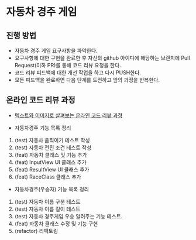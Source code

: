 # 자동차 경주 게임
## 진행 방법
* 자동차 경주 게임 요구사항을 파악한다.
* 요구사항에 대한 구현을 완료한 후 자신의 github 아이디에 해당하는 브랜치에 Pull Request(이하 PR)를 통해 코드 리뷰 요청을 한다.
* 코드 리뷰 피드백에 대한 개선 작업을 하고 다시 PUSH한다.
* 모든 피드백을 완료하면 다음 단계를 도전하고 앞의 과정을 반복한다.

## 온라인 코드 리뷰 과정
* [텍스트와 이미지로 살펴보는 온라인 코드 리뷰 과정](https://github.com/next-step/nextstep-docs/tree/master/codereview)


* 자동차경주 기능 목록 정리
1. (test) 자동차 움직이기 테스트 작성
2. (test) 자동차 전진 조건 테스트 작성
3. (feat) 자동차 클래스 및 기능 추가
4. (feat) InputView UI 클래스 추가
5. (feat) ResultView UI 클래스 추가
6. (feat) RaceClass 클래스 추가

* 자동차경주(우승자) 기능 목록 정리
1. (test) 자동차 이름 구분 테스트
2. (test) 자동차 이름 길이 테스트
3. (test) 자동차 경주게임 우승 알려주는 기능 테스트.
4. (feat) 자동차 클래스 수정 및 기능 구현
5. (refactor) 리팩토링

